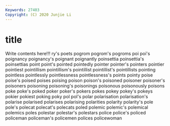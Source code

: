 ```yaml
---
Keywords: 27403
Copyright: (C) 2020 Junjie Li
---
```


# title

Write contents here!!!
ry's 
poets 
pogrom 
pogrom's 
pogroms
poi 
poi's 
poignancy 
poignancy's 
poignant 
poignantly 
poinsettia 
poinsettia's 
poinsettias 
point
point's 
pointed 
pointedly 
pointer 
pointer's 
pointers 
pointier 
pointiest 
pointillism 
pointillism's
pointillist 
pointillist's 
pointillists 
pointing 
pointless 
pointlessly 
pointlessness 
pointlessness's 
points 
pointy
poise 
poise's 
poised 
poises 
poising 
poison 
poison's 
poisoned 
poisoner 
poisoner's
poisoners 
poisoning 
poisoning's 
poisonings 
poisonous 
poisonously 
poisons 
poke 
poke's 
poked
poker 
poker's 
pokers 
pokes 
pokey 
pokey's 
pokeys 
pokier 
pokiest 
poking
poky 
pol 
pol's 
polar 
polarisation 
polarisation's 
polarise 
polarised 
polarises 
polarising
polarities 
polarity 
polarity's 
pole 
pole's 
polecat 
polecat's 
polecats 
poled 
polemic
polemic's 
polemical 
polemics 
poles 
polestar 
polestar's 
polestars 
police 
police's 
policed
policeman 
policeman's 
policemen 
polices 
policewoman 
